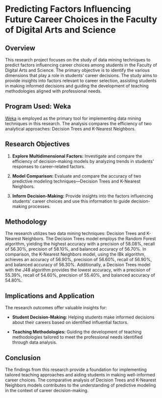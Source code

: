 # Predicting Factors Influencing Future Career Choices in the Faculty of Digital Arts and Science

## Overview

This research project focuses on the study of data mining techniques to predict factors influencing career choices among students in the Faculty of Digital Arts and Science. The primary objective is to identify the various dimensions that play a role in students' career decisions. The study aims to provide insights into factors relevant to career selection, assisting students in making informed decisions and guiding the development of teaching methodologies aligned with professional needs.

## Program Used: Weka

[Weka](https://www.cs.waikato.ac.nz/ml/weka/) is employed as the primary tool for implementing data mining techniques in this research. The analysis compares the efficiency of two analytical approaches: Decision Trees and K-Nearest Neighbors.

## Research Objectives

1. **Explore Multidimensional Factors:** Investigate and compare the efficiency of decision-making models by analyzing trends in students' responses to career-related factors.

2. **Model Comparison:** Evaluate and compare the accuracy of two predictive modeling techniques—Decision Trees and K-Nearest Neighbors.

3. **Inform Decision-Making:** Provide insights into the factors influencing students' career choices and use this information to guide decision-making processes.

## Methodology

The research utilizes two data mining techniques: Decision Trees and K-Nearest Neighbors. The Decision Trees model employs the Random Forest algorithm, yielding the highest accuracy with a precision of 58.08%, recall of 56.30%, precision of 58.10%, and balanced accuracy of 56.70%. In comparison, the K-Nearest Neighbors model, using the IBk algorithm, achieves an accuracy of 56.90%, precision of 56.60%, recall of 56.90%, and balanced accuracy of 56.30%. Additionally, a Decision Trees model with the J48 algorithm provides the lowest accuracy, with a precision of 55.39%, recall of 54.60%, precision of 55.40%, and balanced accuracy of 54.80%.

## Implications and Application

The research outcomes offer valuable insights for:

- **Student Decision-Making:** Helping students make informed decisions about their careers based on identified influential factors.
  
- **Teaching Methodologies:** Guiding the development of teaching methodologies tailored to meet the professional needs identified through data analysis.

## Conclusion

The findings from this research provide a foundation for implementing tailored teaching approaches and aiding students in making well-informed career choices. The comparative analysis of Decision Trees and K-Nearest Neighbors models contributes to the understanding of predictive modeling in the context of career decision-making.
